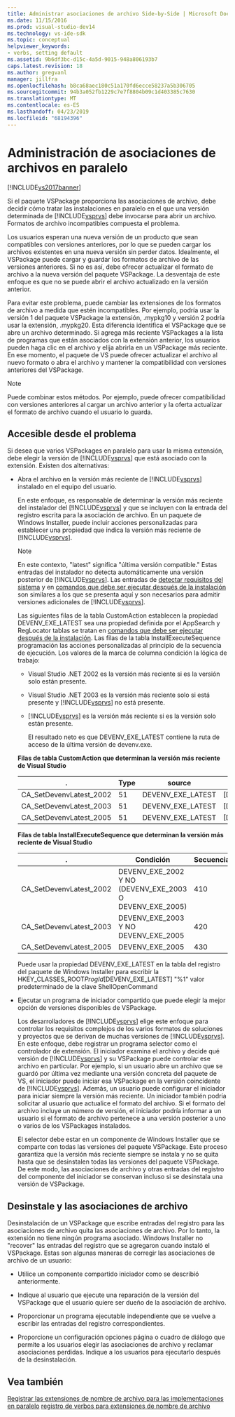 ```yaml
---
title: Administrar asociaciones de archivo Side-by-Side | Microsoft Docs
ms.date: 11/15/2016
ms.prod: visual-studio-dev14
ms.technology: vs-ide-sdk
ms.topic: conceptual
helpviewer_keywords:
- verbs, setting default
ms.assetid: 9b6df3bc-d15c-4a5d-9015-948a806193b7
caps.latest.revision: 18
ms.author: gregvanl
manager: jillfra
ms.openlocfilehash: b8ca68aec180c51a170fd6ecce58237a5b306705
ms.sourcegitcommit: 94b3a052fb1229c7e7f8804b09c1d403385c7630
ms.translationtype: MT
ms.contentlocale: es-ES
ms.lasthandoff: 04/23/2019
ms.locfileid: "68194396"
---
```

# <a name="managing-side-by-side-file-associations"></a>Administración de asociaciones de archivos en paralelo

[!INCLUDE[vs2017banner](../includes/vs2017banner.md)]

Si el paquete VSPackage proporciona las asociaciones de archivo, debe decidir cómo tratar las instalaciones en paralelo en el que una versión determinada de [!INCLUDE[vsprvs](../includes/vsprvs-md.md)] debe invocarse para abrir un archivo. Formatos de archivo incompatibles compuesta el problema.

Los usuarios esperan una nueva versión de un producto que sean compatibles con versiones anteriores, por lo que se pueden cargar los archivos existentes en una nueva versión sin perder datos. Idealmente, el VSPackage puede cargar y guardar los formatos de archivo de las versiones anteriores. Si no es así, debe ofrecer actualizar el formato de archivo a la nueva versión del paquete VSPackage. La desventaja de este enfoque es que no se puede abrir el archivo actualizado en la versión anterior.

Para evitar este problema, puede cambiar las extensiones de los formatos de archivo a medida que estén incompatibles. Por ejemplo, podría usar la versión 1 del paquete VSPackage la extensión, .mypkg10 y versión 2 podría usar la extensión, .mypkg20. Esta diferencia identifica el VSPackage que se abre un archivo determinado. Si agrega más reciente VSPackages a la lista de programas que están asociados con la extensión anterior, los usuarios pueden haga clic en el archivo y elija abrirla en un VSPackage más reciente. En ese momento, el paquete de VS puede ofrecer actualizar el archivo al nuevo formato o abra el archivo y mantener la compatibilidad con versiones anteriores del VSPackage.

> [!NOTE]
> Puede combinar estos métodos. Por ejemplo, puede ofrecer compatibilidad con versiones anteriores al cargar un archivo anterior y la oferta actualizar el formato de archivo cuando el usuario lo guarda.

## <a name="facing-the-problem"></a>Accesible desde el problema

Si desea que varios VSPackages en paralelo para usar la misma extensión, debe elegir la versión de [!INCLUDE[vsprvs](../includes/vsprvs-md.md)] que está asociado con la extensión. Existen dos alternativas:

- Abra el archivo en la versión más reciente de [!INCLUDE[vsprvs](../includes/vsprvs-md.md)] instalado en el equipo del usuario.

   En este enfoque, es responsable de determinar la versión más reciente del instalador del [!INCLUDE[vsprvs](../includes/vsprvs-md.md)] y que se incluyen con la entrada del registro escrita para la asociación de archivo. En un paquete de Windows Installer, puede incluir acciones personalizadas para establecer una propiedad que indica la versión más reciente de [!INCLUDE[vsprvs](../includes/vsprvs-md.md)].

  > [!NOTE]
  > En este contexto, "latest" significa "última versión compatible." Estas entradas del instalador no detecta automáticamente una versión posterior de [!INCLUDE[vsprvs](../includes/vsprvs-md.md)]. Las entradas de [detectar requisitos del sistema](../extensibility/internals/detecting-system-requirements.md) y en [comandos que debe ser ejecutar después de la instalación](../extensibility/internals/commands-that-must-be-run-after-installation.md) son similares a los que se presenta aquí y son necesarios para admitir versiones adicionales de [!INCLUDE[vsprvs](../includes/vsprvs-md.md)].

   Las siguientes filas de la tabla CustomAction establecen la propiedad DEVENV_EXE_LATEST sea una propiedad definida por el AppSearch y RegLocator tablas se tratan en [comandos que debe ser ejecutar después de la instalación](../extensibility/internals/commands-that-must-be-run-after-installation.md). Las filas de la tabla InstallExecuteSequence programación las acciones personalizadas al principio de la secuencia de ejecución. Los valores de la marca de columna condición la lógica de trabajo:

  - Visual Studio .NET 2002 es la versión más reciente si es la versión solo están presente.

  - Visual Studio .NET 2003 es la versión más reciente solo si está presente y [!INCLUDE[vsprvs](../includes/vsprvs-md.md)] no está presente.

  - [!INCLUDE[vsprvs](../includes/vsprvs-md.md)] es la versión más reciente si es la versión solo están presente.

    El resultado neto es que DEVENV_EXE_LATEST contiene la ruta de acceso de la última versión de devenv.exe.

  **Filas de tabla CustomAction que determinan la versión más reciente de Visual Studio**

  |.|Type|source|Destino|
  |------------|----------|------------|------------|
  |CA_SetDevenvLatest_2002|51|DEVENV_EXE_LATEST|[DEVENV_EXE_2002]|
  |CA_SetDevenvLatest_2003|51|DEVENV_EXE_LATEST|[DEVENV_EXE_2003]|
  |CA_SetDevenvLatest_2005|51|DEVENV_EXE_LATEST|[DEVENV_EXE_2005]|

  **Filas de tabla InstallExecuteSequence que determinan la versión más reciente de Visual Studio**

  |.|Condición|Secuencia|
  |------------|---------------|--------------|
  |CA_SetDevenvLatest_2002|DEVENV_EXE_2002 Y NO (DEVENV_EXE_2003 O DEVENV_EXE_2005)|410|
  |CA_SetDevenvLatest_2003|DEVENV_EXE_2003 Y NO DEVENV_EXE_2005|420|
  |CA_SetDevenvLatest_2005|DEVENV_EXE_2005|430|

   Puede usar la propiedad DEVENV_EXE_LATEST en la tabla del registro del paquete de Windows Installer para escribir la HKEY_CLASSES_ROOT*ProgId*[DEVENV_EXE_LATEST] "%1" valor predeterminado de la clave ShellOpenCommand

- Ejecutar un programa de iniciador compartido que puede elegir la mejor opción de versiones disponibles de VSPackage.

   Los desarrolladores de [!INCLUDE[vsprvs](../includes/vsprvs-md.md)] elige este enfoque para controlar los requisitos complejos de los varios formatos de soluciones y proyectos que se derivan de muchas versiones de [!INCLUDE[vsprvs](../includes/vsprvs-md.md)]. En este enfoque, debe registrar un programa selector como el controlador de extensión. El iniciador examina el archivo y decide qué versión de [!INCLUDE[vsprvs](../includes/vsprvs-md.md)] y su VSPackage puede controlar ese archivo en particular. Por ejemplo, si un usuario abre un archivo que se guardó por última vez mediante una versión concreta del paquete de VS, el iniciador puede iniciar esa VSPackage en la versión coincidente de [!INCLUDE[vsprvs](../includes/vsprvs-md.md)]. Además, un usuario puede configurar el iniciador para iniciar siempre la versión más reciente. Un iniciador también podría solicitar al usuario que actualice el formato del archivo. Si el formato del archivo incluye un número de versión, el iniciador podría informar a un usuario si el formato de archivo pertenece a una versión posterior a uno o varios de los VSPackages instalados.

   El selector debe estar en un componente de Windows Installer que se comparte con todas las versiones del paquete VSPackage. Este proceso garantiza que la versión más reciente siempre se instala y no se quita hasta que se desinstalen todas las versiones del paquete VSPackage. De este modo, las asociaciones de archivo y otras entradas del registro del componente del iniciador se conservan incluso si se desinstala una versión de VSPackage.

## <a name="uninstall-and-file-associations"></a>Desinstale y las asociaciones de archivo

Desinstalación de un VSPackage que escribe entradas del registro para las asociaciones de archivo quita las asociaciones de archivo. Por lo tanto, la extensión no tiene ningún programa asociado. Windows Installer no "recover" las entradas del registro que se agregaron cuando instaló el VSPackage. Estas son algunas maneras de corregir las asociaciones de archivo de un usuario:

- Utilice un componente compartido iniciador como se describió anteriormente.

- Indique al usuario que ejecute una reparación de la versión del VSPackage que el usuario quiere ser dueño de la asociación de archivo.

- Proporcionar un programa ejecutable independiente que se vuelve a escribir las entradas del registro correspondientes.

- Proporcione un configuración opciones página o cuadro de diálogo que permite a los usuarios elegir las asociaciones de archivo y reclamar asociaciones perdidas. Indique a los usuarios para ejecutarlo después de la desinstalación.

## <a name="see-also"></a>Vea también

[Registrar las extensiones de nombre de archivo para las implementaciones en paralelo](../extensibility/registering-file-name-extensions-for-side-by-side-deployments.md)
[registro de verbos para extensiones de nombre de archivo](../extensibility/registering-verbs-for-file-name-extensions.md)
